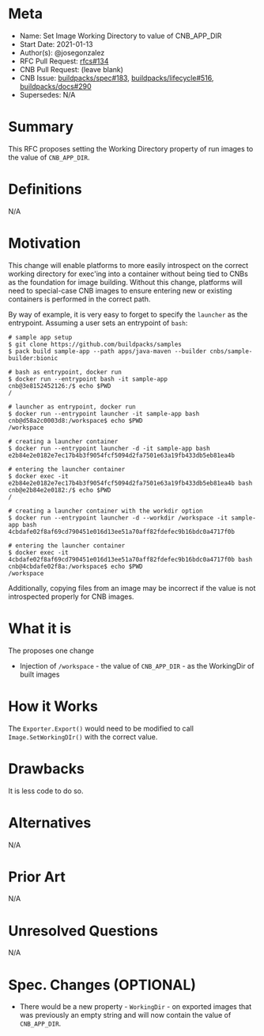 # Meta
[meta]: #meta
- Name: Set Image Working Directory to value of CNB_APP_DIR
- Start Date: 2021-01-13
- Author(s): @josegonzalez
- RFC Pull Request: [rfcs#134](https://github.com/buildpacks/rfcs/pull/134)
- CNB Pull Request: (leave blank)
- CNB Issue: [buildpacks/spec#183](https://github.com/buildpacks/spec/issues/183), [buildpacks/lifecycle#516](https://github.com/buildpacks/lifecycle/issues/516), [buildpacks/docs#290](https://github.com/buildpacks/docs/issues/290)
- Supersedes: N/A

# Summary
[summary]: #summary

This RFC proposes setting the Working Directory property of run images to the value of `CNB_APP_DIR`.

# Definitions
[definitions]: #definitions

N/A

# Motivation
[motivation]: #motivation

This change will enable platforms to more easily introspect on the correct working directory for
exec'ing into a container without being tied to CNBs as the foundation for image building. Without
this change, platforms will need to special-case CNB images to ensure entering new or existing
containers is performed in the correct path.

By way of example, it is very easy to forget to specify the `launcher` as the entrypoint. Assuming a user
sets an entrypoint of `bash`:

```shell
# sample app setup
$ git clone https://github.com/buildpacks/samples
$ pack build sample-app --path apps/java-maven --builder cnbs/sample-builder:bionic

# bash as entrypoint, docker run
$ docker run --entrypoint bash -it sample-app
cnb@3e8152452126:/$ echo $PWD
/

# launcher as entrypoint, docker run
$ docker run --entrypoint launcher -it sample-app bash
cnb@d58a2c0003d8:/workspace$ echo $PWD
/workspace

# creating a launcher container
$ docker run --entrypoint launcher -d -it sample-app bash
e2b84e2e0182e7ec17b4b3f9054fcf5094d2fa7501e63a19fb433db5eb81ea4b

# entering the launcher container
$ docker exec -it e2b84e2e0182e7ec17b4b3f9054fcf5094d2fa7501e63a19fb433db5eb81ea4b bash
cnb@e2b84e2e0182:/$ echo $PWD
/

# creating a launcher container with the workdir option
$ docker run --entrypoint launcher -d --workdir /workspace -it sample-app bash
4cbdafe02f8af69cd790451e016d13ee51a70aff82fdefec9b16bdc0a4717f0b

# entering the launcher container
$ docker exec -it 4cbdafe02f8af69cd790451e016d13ee51a70aff82fdefec9b16bdc0a4717f0b bash
cnb@4cbdafe02f8a:/workspace$ echo $PWD
/workspace
```

Additionally, copying files from an image may be incorrect if the value is not introspected properly
for CNB images.

# What it is
[what-it-is]: #what-it-is

The proposes one change

- Injection of `/workspace` - the value of `CNB_APP_DIR` - as the WorkingDir of built images

# How it Works
[how-it-works]: #how-it-works

The `Exporter.Export()` would need to be modified to call `Image.SetWorkingDIr()` with the correct value.

# Drawbacks
[drawbacks]: #drawbacks

It is less code to do so.

# Alternatives
[alternatives]: #alternatives

N/A

# Prior Art
[prior-art]: #prior-art

N/A

# Unresolved Questions
[unresolved-questions]: #unresolved-questions

N/A

# Spec. Changes (OPTIONAL)
[spec-changes]: #spec-changes

- There would be a new property - `WorkingDir` - on exported images that was previously an empty string and will now contain the value of `CNB_APP_DIR`.
